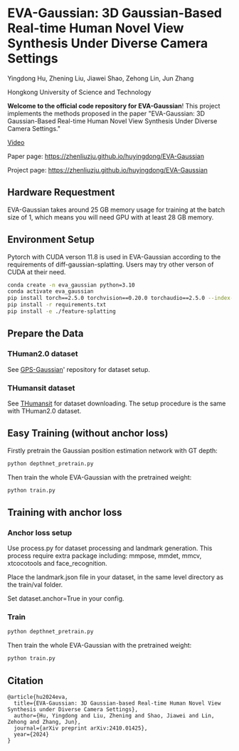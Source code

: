 # EVA-Gaussian: 3D Gaussian-Based Real-time Human Novel View Synthesis Under Diverse Camera Settings
Yingdong Hu, Zhening Liu, Jiawei Shao, Zehong Lin, Jun Zhang

Hongkong University of Science and Technology

**Welcome to the official code repository for EVA-Gaussian**! This project implements the methods proposed in the paper "EVA-Gaussian: 3D Gaussian-Based Real-time Human Novel View Synthesis Under Diverse Camera Settings."

[Video](https://www.bilibili.com/video/BV1SBmBYEEQF/?spm_id_from=333.999.0.0&vd_source=a8e75db414b53dbeb2e224535e04af88)



Paper page: https://zhenliuzju.github.io/huyingdong/EVA-Gaussian

Project page: https://zhenliuzju.github.io/huyingdong/EVA-Gaussian

## Hardware Requestment

EVA-Gaussian takes around 25 GB memory usage for training at the batch size of 1, which means you will need GPU with at least 28 GB memory.

## Environment Setup
Pytorch with CUDA verson 11.8 is used in EVA-Gaussian according to the requirements of diff-gaussian-splatting. Users may try other verson of CUDA at their need.

```bash
conda create -n eva_gaussian python=3.10
conda activate eva_gaussian
pip install torch==2.5.0 torchvision==0.20.0 torchaudio==2.5.0 --index-url https://download.pytorch.org/whl/cu118
pip install -r requirements.txt
pip install -e ./feature-splatting
```

## Prepare the Data

### THuman2.0 dataset
See [GPS-Gaussian](https://github.com/aipixel/GPS-Gaussian/blob/main/prepare_data/MAKE_DATA.md)' repository for dataset setup.

### THumansit dataset
See [THumansit](https://github.com/jiajunzhang16/ins-hoi) for dataset downloading. The setup procedure is the same with THuman2.0 dataset.

## Easy Training (without anchor loss)

Firstly pretrain the Gaussian position estimation network with GT depth:

```bash
python depthnet_pretrain.py
```

Then train the whole EVA-Gaussian with the pretrained weight:

```bash
python train.py
```

## Training with anchor loss

### Anchor loss setup

Use process.py for dataset processing and landmark generation. This process require extra package including: mmpose, mmdet, mmcv, xtcocotools and face_recognition.

Place the landmark.json file in your dataset, in the same level directory as the train/val folder.

Set dataset.anchor=True in your config.

### Train

```bash
python depthnet_pretrain.py
```

Then train the whole EVA-Gaussian with the pretrained weight:

```bash
python train.py
```

## Citation

```
@article{hu2024eva,
  title={EVA-Gaussian: 3D Gaussian-based Real-time Human Novel View Synthesis under Diverse Camera Settings},
  author={Hu, Yingdong and Liu, Zhening and Shao, Jiawei and Lin, Zehong and Zhang, Jun},
  journal={arXiv preprint arXiv:2410.01425},
  year={2024}
}
```
